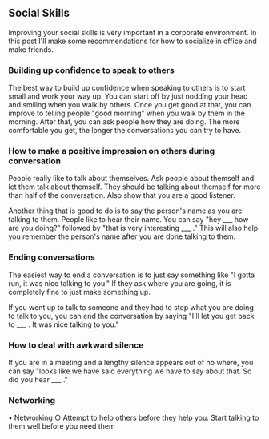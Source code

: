 ## Social Skills
Improving your social skills is very important in a corporate environment. In this post I'll make some recommendations for how to socialize in office and make friends.

### Building up confidence to speak to others
The best way to build up confidence when speaking to others is to start small and work your way up. You can start off by just nodding your head and smiling when you walk by others. Once you get good at that, you can improve to telling people "good morning" when you walk by them in the morning. After that, you can ask people how they are doing. The more comfortable you get, the longer the conversations you can try to have.

### How to make a positive impression on others during conversation
People really like to talk about themselves. Ask people about themself and let them talk about themself. They should be talking about themself for more than half of the conversation. Also show that you are a good listener.

Another thing that is good to do is to say the person's name as you are talking to them. People like to hear their name. You can say "hey ___ how are you doing?" followed by "that is very interesting ___ ." This will also help you remember the person's name after you are done talking to them.

### Ending conversations
The easiest way to end a conversation is to just say something like "I gotta run, it was nice talking to you." If they ask where you are going, it is completely fine to just make something up.

If you went up to talk to someone and they had to stop what you are doing to talk to you, you can end the conversation by saying "I'll let you get back to ___ . It was nice talking to you."

### How to deal with awkward silence
If you are in a meeting and a lengthy silence appears out of no where, you can say "looks like we have said everything we have to say about that. So did you hear ___ ."

### Networking


• Networking
		○ Attempt to help others before they help you. Start talking to them well before you need them
